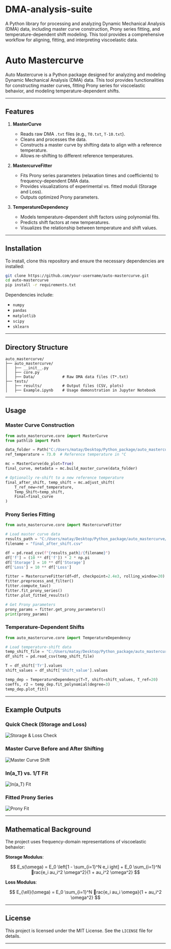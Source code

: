 # DMA-analysis-suite
A Python library for processing and analyzing Dynamic Mechanical Analysis (DMA) data, including master curve construction, Prony series fitting, and temperature-dependent shift modeling. This tool provides a comprehensive workflow for aligning, fitting, and interpreting viscoelastic data.



# Auto Mastercurve

Auto Mastercurve is a Python package designed for analyzing and modeling Dynamic Mechanical Analysis (DMA) data. This tool provides functionalities for constructing master curves, fitting Prony series for viscoelastic behavior, and modeling temperature-dependent shifts.

---

## Features

1. **MasterCurve**
   - Reads raw DMA `.txt` files (e.g., `T0.txt`, `T-10.txt`).
   - Cleans and processes the data.
   - Constructs a master curve by shifting data to align with a reference temperature.
   - Allows re-shifting to different reference temperatures.

2. **MastercurveFitter**
   - Fits Prony series parameters (relaxation times and coefficients) to frequency-dependent DMA data.
   - Provides visualizations of experimental vs. fitted moduli (Storage and Loss).
   - Outputs optimized Prony parameters.

3. **TemperatureDependency**
   - Models temperature-dependent shift factors using polynomial fits.
   - Predicts shift factors at new temperatures.
   - Visualizes the relationship between temperature and shift values.

---

## Installation

To install, clone this repository and ensure the necessary dependencies are installed:

```bash
git clone https://github.com/your-username/auto-mastercurve.git
cd auto-mastercurve
pip install -r requirements.txt
```

Dependencies include:
- `numpy`
- `pandas`
- `matplotlib`
- `scipy`
- `sklearn`

---

## Directory Structure

```
auto_mastercurve/
├── auto_mastercurve/
│   ├── __init__.py
│   ├── core.py
│   ├── Data/            # Raw DMA data files (T*.txt)
├── tests/
│   ├── results/         # Output files (CSV, plots)
│   ├── Example.ipynb    # Usage demonstration in Jupyter Notebook
```

---

## Usage

### Master Curve Construction

```python
from auto_mastercurve.core import MasterCurve
from pathlib import Path

data_folder = Path("C:/Users/matay/Desktop/Python_package/auto_mastercurve/auto_mastercurve/Data")
ref_temperature = 73.0  # Reference temperature in °C

mc = MasterCurve(do_plot=True)
final_curve, metadata = mc.build_master_curve(data_folder)

# Optionally re-shift to a new reference temperature
final_after_shift, temp_shift = mc.adjust_shift(
    T_ref_new=ref_temperature,
    Temp_Shift=temp_shift,
    Final=final_curve
)
```

### Prony Series Fitting

```python
from auto_mastercurve.core import MastercurveFitter

# Load master curve data
results_path = "C:/Users/matay/Desktop/Python_package/auto_mastercurve/tests/results"
filename = "final_after_shift.csv"

df = pd.read_csv(f"{results_path}/{filename}")
df['f'] = (10 ** df['f']) * 2 * np.pi
df['Storage'] = 10 ** df['Storage']
df['Loss'] = 10 ** df['Loss']

fitter = MastercurveFitter(df=df, checkpoint=2.4e3, rolling_window=20)
fitter.preprocess_and_filter()
fitter.compute_tau()
fitter.fit_prony_series()
fitter.plot_fitted_results()

# Get Prony parameters
prony_params = fitter.get_prony_parameters()
print(prony_params)
```

### Temperature-Dependent Shifts

```python
from auto_mastercurve.core import TemperatureDependency

# Load temperature-shift data
temp_shift_file = "C:/Users/matay/Desktop/Python_package/auto_mastercurve/tests/results/temp_shift.csv"
df_shift = pd.read_csv(temp_shift_file)

T = df_shift['Tr'].values
shift_values = df_shift['Shift_value'].values

temp_dep = TemperatureDependency(T=T, shift=shift_values, T_ref=20)
coeffs, r2 = temp_dep.fit_polynomial(degree=3)
temp_dep.plot_fit()
```

---

## Example Outputs

### Quick Check (Storage and Loss)

![Storage & Loss Check](quick-check-plot.png)

### Master Curve Before and After Shifting

![Master Curve Shift](master-curve-shift.png)

### ln(a_T) vs. 1/T Fit

![ln(a_T) Fit](ln-at-fit.png)

### Fitted Prony Series

![Prony Fit](prony-fit.png)

---

## Mathematical Background

The project uses frequency-domain representations of viscoelastic behavior:

**Storage Modulus**:

$$
E_s(\omega) = E_0 \left[1 - \sum_{i=1}^N e_i 
ight] + E_0 \sum_{i=1}^N rac{e_i 	au_i^2 \omega^2}{1 + 	au_i^2 \omega^2}
$$

**Loss Modulus**:

$$
E_{\ell}(\omega) = E_0 \sum_{i=1}^N rac{e_i 	au_i \omega}{1 + 	au_i^2 \omega^2}
$$

---

## License

This project is licensed under the MIT License. See the `LICENSE` file for details.

---

